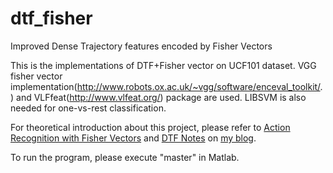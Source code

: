 dtf_fisher
==========

Improved Dense Trajectory features encoded by Fisher Vectors

This is the implementations of DTF+Fisher vector on UCF101 dataset.
VGG fisher vector implementation(http://www.robots.ox.ac.uk/~vgg/software/enceval_toolkit/.) and VLFfeat(http://www.vlfeat.org/) package are used. LIBSVM is also needed for one-vs-rest classification. 

For theoretical introduction about this project, please refer to [Action Recognition with Fisher Vectors](http://www.bo-yang.net/2014/04/30/fisher-vector-in-action-recognition) and [DTF Notes](http://www.bo-yang.net/2014/01/10/dense-trajectory-notes) on [my blog](http://bo-yang.github.io).

To run the program, please execute "master" in Matlab.
